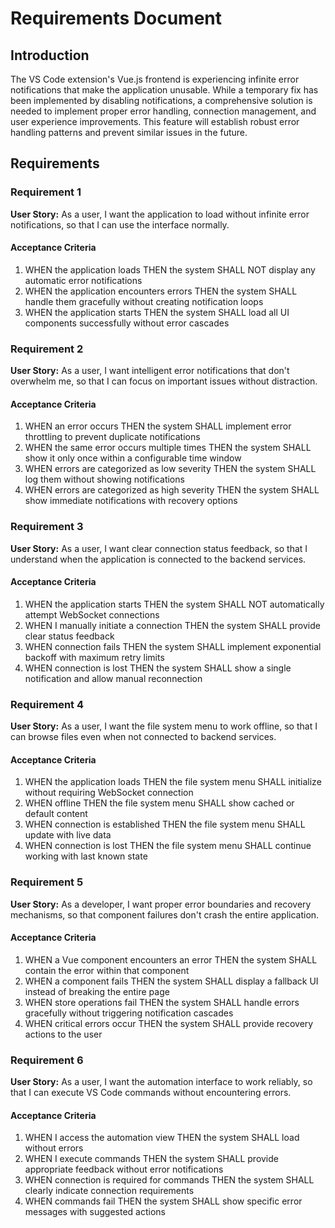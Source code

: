 # Requirements Document

## Introduction

The VS Code extension's Vue.js frontend is experiencing infinite error notifications that make the application unusable. While a temporary fix has been implemented by disabling notifications, a comprehensive solution is needed to implement proper error handling, connection management, and user experience improvements. This feature will establish robust error handling patterns and prevent similar issues in the future.

## Requirements

### Requirement 1

**User Story:** As a user, I want the application to load without infinite error notifications, so that I can use the interface normally.

#### Acceptance Criteria

1. WHEN the application loads THEN the system SHALL NOT display any automatic error notifications
2. WHEN the application encounters errors THEN the system SHALL handle them gracefully without creating notification loops
3. WHEN the application starts THEN the system SHALL load all UI components successfully without error cascades

### Requirement 2

**User Story:** As a user, I want intelligent error notifications that don't overwhelm me, so that I can focus on important issues without distraction.

#### Acceptance Criteria

1. WHEN an error occurs THEN the system SHALL implement error throttling to prevent duplicate notifications
2. WHEN the same error occurs multiple times THEN the system SHALL show it only once within a configurable time window
3. WHEN errors are categorized as low severity THEN the system SHALL log them without showing notifications
4. WHEN errors are categorized as high severity THEN the system SHALL show immediate notifications with recovery options

### Requirement 3

**User Story:** As a user, I want clear connection status feedback, so that I understand when the application is connected to the backend services.

#### Acceptance Criteria

1. WHEN the application starts THEN the system SHALL NOT automatically attempt WebSocket connections
2. WHEN I manually initiate a connection THEN the system SHALL provide clear status feedback
3. WHEN connection fails THEN the system SHALL implement exponential backoff with maximum retry limits
4. WHEN connection is lost THEN the system SHALL show a single notification and allow manual reconnection

### Requirement 4

**User Story:** As a user, I want the file system menu to work offline, so that I can browse files even when not connected to backend services.

#### Acceptance Criteria

1. WHEN the application loads THEN the file system menu SHALL initialize without requiring WebSocket connection
2. WHEN offline THEN the file system menu SHALL show cached or default content
3. WHEN connection is established THEN the file system menu SHALL update with live data
4. WHEN connection is lost THEN the file system menu SHALL continue working with last known state

### Requirement 5

**User Story:** As a developer, I want proper error boundaries and recovery mechanisms, so that component failures don't crash the entire application.

#### Acceptance Criteria

1. WHEN a Vue component encounters an error THEN the system SHALL contain the error within that component
2. WHEN a component fails THEN the system SHALL display a fallback UI instead of breaking the entire page
3. WHEN store operations fail THEN the system SHALL handle errors gracefully without triggering notification cascades
4. WHEN critical errors occur THEN the system SHALL provide recovery actions to the user

### Requirement 6

**User Story:** As a user, I want the automation interface to work reliably, so that I can execute VS Code commands without encountering errors.

#### Acceptance Criteria

1. WHEN I access the automation view THEN the system SHALL load without errors
2. WHEN I execute commands THEN the system SHALL provide appropriate feedback without error notifications
3. WHEN connection is required for commands THEN the system SHALL clearly indicate connection requirements
4. WHEN commands fail THEN the system SHALL show specific error messages with suggested actions